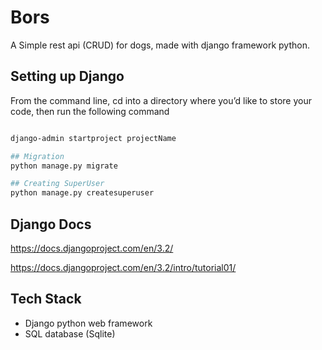 # Bors

A Simple rest api (CRUD) for dogs, made with django framework python.

## Setting up Django

From the command line, cd into a directory where you’d like to store your code, then run the following command

```bash

django-admin startproject projectName

## Migration
python manage.py migrate

## Creating SuperUser
python manage.py createsuperuser

```

## Django Docs

https://docs.djangoproject.com/en/3.2/

https://docs.djangoproject.com/en/3.2/intro/tutorial01/

## Tech Stack

- Django python web framework
- SQL database (Sqlite)
